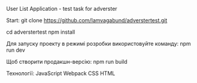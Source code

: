 User List Application - test task for adverster

Start:
git clone https://github.com/Iamvagabund/adverstertest.git

cd adverstertest
npm install

Для запуску проекту в режимі розробки використовуйте команду:
npm run dev


Щоб створити продакшн-версію:
npm run build


Технології:
JavaScript
Webpack
CSS
HTML
